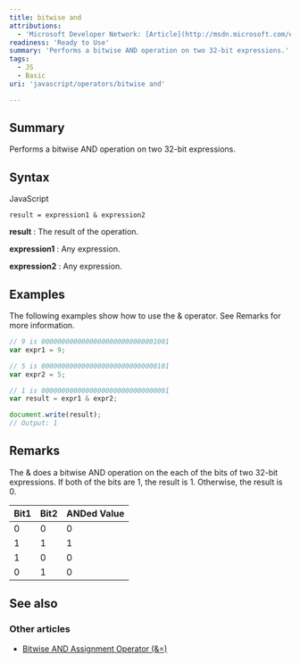 ```yaml
---
title: bitwise and
attributions:
  - 'Microsoft Developer Network: [Article](http://msdn.microsoft.com/en-us/library/ie/dazfy1f3(v=vs.94).aspx)'
readiness: 'Ready to Use'
summary: 'Performs a bitwise AND operation on two 32-bit expressions.'
tags:
  - JS
  - Basic
uri: 'javascript/operators/bitwise and'

---
```

## Summary

Performs a bitwise AND operation on two 32-bit expressions.

## Syntax

<span class="language">JavaScript</span>

    result = expression1 & expression2

**result**
:   The result of the operation.

**expression1**
:   Any expression.

**expression2**
:   Any expression.

## Examples

The following examples show how to use the & operator. See Remarks for more information.

``` js
// 9 is 00000000000000000000000000001001
var expr1 = 9;

// 5 is 00000000000000000000000000000101
var expr2 = 5;

// 1 is 00000000000000000000000000000001
var result = expr1 & expr2;

document.write(result);
// Output: 1
```

## Remarks

The & does a bitwise AND operation on the each of the bits of two 32-bit expressions. If both of the bits are 1, the result is 1. Otherwise, the result is 0.

|Bit1|Bit2|ANDed Value|
|:---|:---|:----------|
|0|0|0|
|1|1|1|
|1|0|0|
|0|1|0|

## See also

### Other articles

-   [Bitwise AND Assignment Operator (&=)](/javascript/operators/bitwise_and_assignment)

